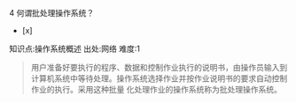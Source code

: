 4
何谓批处理操作系统？
- [x]

知识点:操作系统概述
出处:网络
难度:1
> 用户准备好要执行的程序、数据和控制作业执行的说明书，由操作员输入到计算机系统中等待处理。操作系统选择作业并按作业说明书的要求自动控制作业的执行。采用这种批量
> 化处理作业的操作系统称为批处理操作系统。
